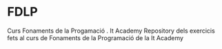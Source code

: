 # FDLP
Curs Fonaments de la Progamació . It Academy
Repository dels exercicis fets al curs de Fonaments de la Programació de la It Academy
